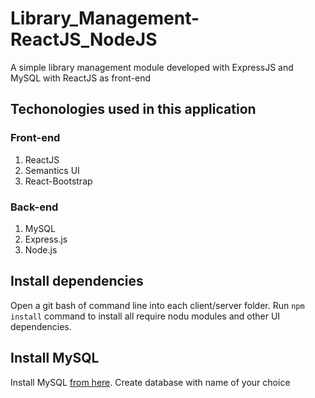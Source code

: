# Library_Management-ReactJS_NodeJS
A simple library management module developed with ExpressJS and MySQL with ReactJS as front-end

## Techonologies used in this application

### Front-end

1. ReactJS
2. Semantics UI
3. React-Bootstrap

### Back-end

1. MySQL
2. Express.js
3. Node.js

## Install dependencies
Open a git bash of command line into each client/server folder. Run ```npm install``` command to install all require nodu modules and other UI dependencies.

## Install MySQL
Install MySQL [from here]( https://dev.mysql.com/downloads/mysql/). Create database with name of your choice
